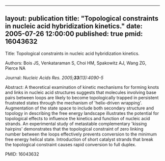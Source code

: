 
---
layout: publication
title:  "Topological constraints in nucleic acid hybridization kinetics."
date:   2005-07-26 12:00:00
published: true
pmid: 16043632
---

Title: Topological constraints in nucleic acid hybridization kinetics.

Authors: Bois JS, Venkataraman S, Choi HM, Spakowitz AJ, Wang ZG, Pierce NA

Journal: *Nucleic Acids Res. 2005;**33**(13):4090-5*

Abstract: A theoretical examination of kinetic mechanisms for forming knots and links in nucleic acid structures suggests that molecules involving base pairs between loops are likely to become topologically trapped in persistent frustrated states through the mechanism of 'helix-driven wrapping'. Augmentation of the state space to include both secondary structure and topology in describing the free energy landscape illustrates the potential for topological effects to influence the kinetics and function of nucleic acid strands. An experimental study of metastable complementary 'kissing hairpins' demonstrates that the topological constraint of zero linking number between the loops effectively prevents conversion to the minimum free energy helical state. Introduction of short catalyst strands that break the topological constraint causes rapid conversion to full duplex.

PMID: 16043632

